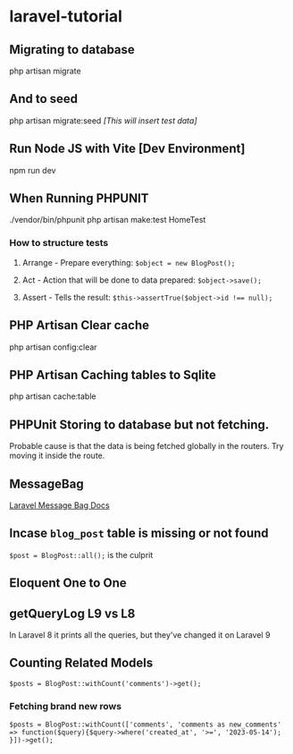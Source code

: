 # laravel-tutorial

## Migrating to database
php artisan migrate

## And to seed
php artisan migrate:seed *[This will insert test data]*

## Run Node JS with Vite [Dev Environment]
npm run dev

## When Running PHPUNIT
./vendor/bin/phpunit
php artisan make:test HomeTest

### How to structure tests
1. Arrange - Prepare everything:
`$object = new BlogPost();`

2. Act - Action that will be done to data prepared:
`$object->save();`

3. Assert - Tells the result:
`$this->assertTrue($object->id !== null);`

## PHP Artisan Clear cache
php artisan config:clear

## PHP Artisan Caching tables to Sqlite
php artisan cache:table

## PHPUnit Storing to database but not fetching.
Probable cause is that the data is being fetched globally in the routers. Try moving it inside the route.

## MessageBag
[Laravel Message Bag Docs](https://laravel.com/api/9.x/Illuminate/Support/MessageBag.html)

## Incase `blog_post` table is missing or not found
`$post = BlogPost::all();` is the culprit

## Eloquent One to One

## getQueryLog L9 vs L8
In Laravel 8 it prints all the queries, but they've changed it on Laravel 9

## Counting Related Models
`$posts = BlogPost::withCount('comments')->get();`
### Fetching brand new rows
`$posts = BlogPost::withCount(['comments', 'comments as new_comments' => function($query){$query->where('created_at', '>=', '2023-05-14'); }])->get();`

